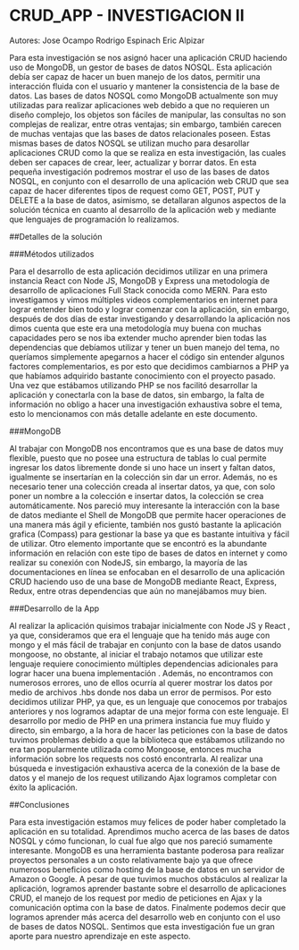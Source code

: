# CRUD_APP - INVESTIGACION II

Autores: Jose Ocampo 
         Rodrigo Espinach
         Eric Alpizar

Para esta investigación se nos asignó hacer una aplicación CRUD haciendo uso de MongoDB, un gestor de bases de datos NOSQL. Esta aplicación debía ser capaz de hacer un buen manejo de los datos, permitir una interacción fluida con el usuario y mantener la consistencia de la base de datos. 
Las bases de datos NOSQL como MongoDB actualmente son muy utilizadas para realizar aplicaciones web debido a que no requieren un diseño complejo, los objetos son fáciles de manipular, las consultas no son complejas de realizar, entre otras ventajas; sin embargo, también carecen de muchas ventajas que las bases de datos relacionales poseen.  Estas mismas bases de datos NOSQL se utilizan mucho para desarollar aplicaciones CRUD como la que se realiza en esta investigación, las cuales deben ser capaces de crear, leer, actualizar y borrar datos. 
En esta pequeña investigación podremos mostrar el uso de las bases de datos NOSQL, en conjunto con el desarrollo de una aplicación web CRUD que sea capaz de hacer diferentes tipos de request como GET, POST, PUT y DELETE a la base de datos, asimismo, se detallaran algunos aspectos de la solución técnica en cuanto al desarrollo de la aplicación web y mediante que lenguajes de programación lo realizamos. 

##Detalles de la solución 

###Métodos utilizados 

Para el desarrollo de esta aplicación decidimos utilizar en una primera instancia React con Node JS, MongoDB y Express una metodología de desarrollo de aplicaciones Full Stack conocida como MERN. Para esto investigamos y vimos múltiples videos complementarios en internet para lograr entender bien todo y lograr comenzar con la aplicación, sin embargo, después de dos días de estar investigando y desarrollando la aplicación nos dimos cuenta que este era una metodología muy buena con muchas capacidades pero se nos iba extender mucho aprender bien todas las dependencias que debíamos utilizar y tener un buen manejo del tema, no queríamos simplemente apegarnos a hacer el código sin entender algunos factores complementarios, es por esto que decidimos cambiarnos a PHP ya que habíamos adquirido bastante conocimiento con el proyecto pasado. Una vez que estábamos utilizando PHP se nos facilitó desarrollar la aplicación y conectarla con la base de datos, sin embargo, la falta de información no obligo a hacer una investigación exhaustiva sobre el tema, esto lo mencionamos con más detalle adelante en este documento.

###MongoDB


Al trabajar con MongoDB nos encontramos que es una base de datos muy flexible, puesto que no posee una estructura de tablas lo cual permite ingresar los datos libremente donde si uno hace un insert y faltan datos, igualmente se insertarían en la colección sin dar un error.
Además, no es necesario tener una colección creada al insertar datos, ya que, con solo poner un nombre a la colección e insertar datos, la colección se crea automáticamente.
Nos pareció muy interesante la interacción con la base de datos mediante el Shell de MongoDB que permite hacer operaciones de una manera más ágil y eficiente, también nos gustó bastante la aplicación grafica (Compass) para gestionar la base ya que es bastante intuitiva y fácil de utilizar. 
Otro elemento importante que se encontró es la abundante información en relación con este tipo de bases de datos en internet y como realizar su conexión con NodeJS, sin embargo, la mayoría de las documentaciones en línea se enfocaban en el desarrollo de una aplicación CRUD haciendo uso de una base de MongoDB mediante React, Express, Redux, entre otras dependencias que aún no manejábamos muy bien. 

###Desarrollo de la App 

Al realizar la aplicación quisimos trabajar inicialmente con Node JS y React , ya que, consideramos que era el lenguaje que ha tenido más auge con mongo y el más fácil de trabajar en conjunto con la base de datos usando mongoose, no obstante,  al iniciar el trabajo notamos que utilizar este lenguaje requiere conocimiento múltiples dependencias adicionales para lograr hacer una buena implementación . Además, no encontramos con numerosos errores, uno de ellos ocurría al querer mostrar los datos por medio de archivos .hbs donde nos daba un error de permisos. Por esto decidimos utilizar PHP, ya que, es un lenguaje que conocemos por trabajos anteriores y nos logramos adaptar de una mejor forma con este lenguaje.
El desarrollo por medio de PHP en una primera instancia fue muy fluido y directo, sin embargo, a la hora de hacer las peticiones con la base de datos tuvimos problemas debido a que la biblioteca que estábamos utilizando no era tan popularmente utilizada como Mongoose, entonces mucha información sobre los requests nos costó encontrarla. Al realizar una búsqueda e investigación exhaustiva acerca de la conexión de la base de datos y el manejo de los request utilizando Ajax logramos completar con éxito la aplicación. 

##Conclusiones

Para esta investigación estamos muy felices de poder haber completado la aplicación en su totalidad. Aprendimos mucho acerca de las bases de datos NOSQL y cómo funcionan, lo cual fue algo que nos pareció sumamente interesante. MongoDB es una herramienta bastante poderosa para realizar proyectos personales a un costo relativamente bajo ya que ofrece numerosos beneficios como hosting de la base de datos en un servidor de Amazon o Google. 
A pesar de que tuvimos muchos obstáculos al realizar la aplicación, logramos aprender bastante sobre el desarrollo de aplicaciones CRUD, el manejo de los request por medio de peticiones en Ajax y la comunicación optima con la base de datos. 
Finalmente podemos decir que logramos aprender más acerca del desarrollo web en conjunto con el uso de bases de datos NOSQL. Sentimos que esta investigación fue un gran aporte para nuestro aprendizaje en este aspecto. 
